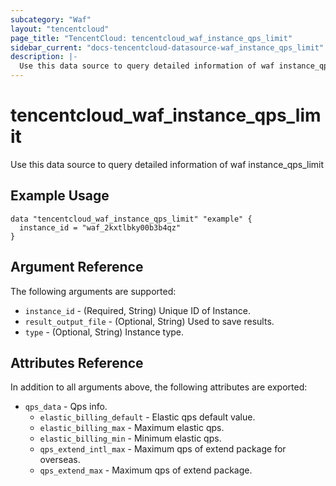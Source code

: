 ```yaml
---
subcategory: "Waf"
layout: "tencentcloud"
page_title: "TencentCloud: tencentcloud_waf_instance_qps_limit"
sidebar_current: "docs-tencentcloud-datasource-waf_instance_qps_limit"
description: |-
  Use this data source to query detailed information of waf instance_qps_limit
---
```


# tencentcloud_waf_instance_qps_limit

Use this data source to query detailed information of waf instance_qps_limit

## Example Usage

```hcl
data "tencentcloud_waf_instance_qps_limit" "example" {
  instance_id = "waf_2kxtlbky00b3b4qz"
}
```

## Argument Reference

The following arguments are supported:

* `instance_id` - (Required, String) Unique ID of Instance.
* `result_output_file` - (Optional, String) Used to save results.
* `type` - (Optional, String) Instance type.

## Attributes Reference

In addition to all arguments above, the following attributes are exported:

* `qps_data` - Qps info.
  * `elastic_billing_default` - Elastic qps default value.
  * `elastic_billing_max` - Maximum elastic qps.
  * `elastic_billing_min` - Minimum elastic qps.
  * `qps_extend_intl_max` - Maximum qps of extend package for overseas.
  * `qps_extend_max` - Maximum qps of extend package.


